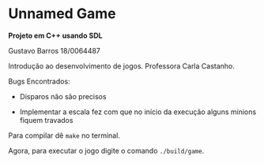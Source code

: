 # Unnamed Game

**Projeto em C++ usando SDL**

Gustavo Barros 18/0064487

Introdução ao desenvolvimento de jogos. Professora Carla Castanho.

Bugs Encontrados:

- Disparos não são precisos

- Implementar a escala fez com que no início da execução alguns minions fiquem travados

Para compilar dê `make` no terminal.

Agora, para executar o jogo digite o comando `./build/game`.
